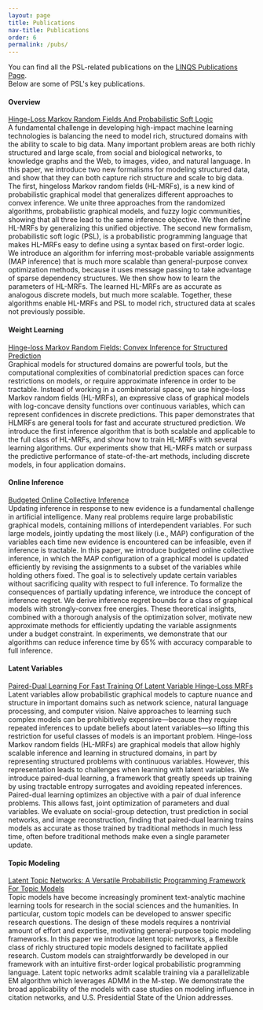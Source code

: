 ```yaml
---
layout: page
title: Publications
nav-title: Publications
order: 6
permalink: /pubs/
---
```


You can find all the PSL-related publications on the [LINQS Publications Page](https://linqs.soe.ucsc.edu/biblio).  
Below are some of PSL's key publications.

#### Overview
[Hinge-Loss Markov Random Fields And Probabilistic Soft Logic](https://linqs.soe.ucsc.edu/node/242)  
A fundamental challenge in developing high-impact machine learning technologies is balancing the need to model rich, structured domains with the ability to scale to big data.
Many important problem areas are both richly structured and large scale, from social and biological networks, to knowledge graphs and the Web, to images, video, and natural language.
In this paper, we introduce two new formalisms for modeling structured data, and show that they can both capture rich structure and scale to big data.
The first, hingeloss Markov random fields (HL-MRFs), is a new kind of probabilistic graphical model that generalizes different approaches to convex inference.
We unite three approaches from the randomized algorithms, probabilistic graphical models, and fuzzy logic communities, showing that all three lead to the same inference objective.
We then define HL-MRFs by generalizing this unified objective.
The second new formalism, probabilistic soft logic (PSL), is a probabilistic programming language that makes HL-MRFs easy to define using a syntax based on first-order logic.
We introduce an algorithm for inferring most-probable variable assignments (MAP inference) that is much more scalable than general-purpose convex optimization methods, because it uses message passing to take advantage of sparse dependency structures.
We then show how to learn the parameters of HL-MRFs.
The learned HL-MRFs are as accurate as analogous discrete models, but much more scalable.
Together, these algorithms enable HL-MRFs and PSL to model rich, structured data at scales not previously possible.

#### Weight Learning
[Hinge-loss Markov Random Fields: Convex Inference for Structured Prediction](https://linqs.soe.ucsc.edu/node/26)  
Graphical models for structured domains are powerful tools, but the computational complexities of combinatorial prediction spaces can force restrictions on models, or require approximate inference in order to be tractable.
Instead of working in a combinatorial space, we use hinge-loss Markov random fields (HL-MRFs), an expressive class of graphical models with log-concave density functions over continuous variables, which can represent confidences in discrete predictions.
This paper demonstrates that HLMRFs are general tools for fast and accurate structured prediction.
We introduce the first inference algorithm that is both scalable and applicable to the full class of HL-MRFs, and show how to train HL-MRFs with several learning algorithms.
Our experiments show that HL-MRFs match or surpass the predictive performance of state-of-the-art methods, including discrete models, in four application domains.

#### Online Inference
[Budgeted Online Collective Inference](https://linqs.soe.ucsc.edu/node/249)  
Updating inference in response to new evidence is a fundamental challenge in artificial intelligence.
Many real problems require large probabilistic graphical models, containing millions of interdependent variables.
For such large models, jointly updating the most likely (i.e., MAP) configuration of the variables each time new evidence is encountered can be infeasible, even if inference is tractable.
In this paper, we introduce budgeted online collective inference, in which the MAP configuration of a graphical model is updated efficiently by revising the assignments to a subset of the variables while holding others fixed.
The goal is to selectively update certain variables without sacrificing quality with respect to full inference.
To formalize the consequences of partially updating inference, we introduce the concept of inference regret.
We derive inference regret bounds for a class of graphical models with strongly-convex free energies.
These theoretical insights, combined with a thorough analysis of the optimization solver, motivate new approximate methods for efficiently updating the variable assignments under a budget constraint.
In experiments, we demonstrate that our algorithms can reduce inference time by 65% with accuracy comparable to full inference.

#### Latent Variables
[Paired-Dual Learning For Fast Training Of Latent Variable Hinge-Loss MRFs](https://linqs.soe.ucsc.edu/node/263)  
Latent variables allow probabilistic graphical models to capture nuance and structure in important domains such as network science, natural language processing, and computer vision.
Naive approaches to learning such complex models can be prohibitively expensive—because they require repeated inferences to update beliefs about latent variables—so lifting this restriction for useful classes of models is an important problem.
Hinge-loss Markov random fields (HL-MRFs) are graphical models that allow highly scalable inference and learning in structured domains, in part by representing structured problems with continuous variables.
However, this representation leads to challenges when learning with latent variables.
We introduce paired-dual learning, a framework that greatly speeds up training by using tractable entropy surrogates and avoiding repeated inferences.
Paired-dual learning optimizes an objective with a pair of dual inference problems.
This allows fast, joint optimization of parameters and dual variables.
We evaluate on social-group detection, trust prediction in social networks, and image reconstruction, finding that paired-dual learning trains models as accurate as those trained by traditional methods in much less time, often before traditional methods make even a single parameter update.

#### Topic Modeling
[Latent Topic Networks: A Versatile Probabilistic Programming Framework For Topic Models](https://linqs.soe.ucsc.edu/node/259)  
Topic models have become increasingly prominent text-analytic machine learning tools for research in the social sciences and the humanities.
In particular, custom topic models can be developed to answer specific research questions.
The design of these models requires a nontrivial amount of effort and expertise, motivating general-purpose topic modeling frameworks.
In this paper we introduce latent topic networks, a flexible class of richly structured topic models designed to facilitate applied research.
Custom models can straightforwardly be developed in our framework with an intuitive first-order logical probabilistic programming language.
Latent topic networks admit scalable training via a parallelizable EM algorithm which leverages ADMM in the M-step.
We demonstrate the broad applicability of the models with case studies on modeling influence in citation networks, and U.S. Presidential State of the Union addresses.
